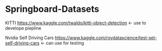 # Springboard-Datasets

KITTI
https://www.kaggle.com/twaldo/kitti-object-detection <- use to develope piepline

Nvidia Self Driving Cars
https://www.kaggle.com/roydatascience/test-set-self-driving-cars <- can use for testing
